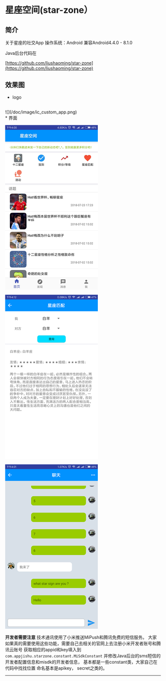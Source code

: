 # 星座空间(star-zone）

## 简介
关于星座的社交App
操作系统：Android
兼容Android4.4.0 - 8.1.0

Java后台代码在

[https://github.com/liushaoming/star-zone](https://github.com/liushaoming/star-zone)

## 效果图
* logo

<br/>
![](/doc/image/ic_custom_app.png)

<br/>
* 界面
<br/>

![](/doc/image/poster-1.png)

![](/doc/image/poster-2.png)

![](/doc/image/poster-3.png)

**开发者需要注意**
技术通讯使用了小米推送MiPush和腾讯免费的短信服务。
大家如果真的需要使用这些功能，需要自己去相关的官网上去注册小米开发者账号和腾讯云账号
获取相应的appid和key填入到<code>com.appjishu.starzone.constant.MiSdkConstant</code>
并修改Java后台的sms短信的开发者配置信息和misdk的开发者信息， 基本都是一些constant类，大家自己在代码中找找位置
命名基本是apikey， secret之类的。
<hr/>
